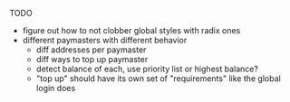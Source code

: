 TODO

- figure out how to not clobber global styles with radix ones
- different paymasters with different behavior
  - diff addresses per paymaster
  - diff ways to top up paymaster
  - detect balance of each, use priority list or highest balance?
  - "top up" should have its own set of "requirements" like the global login does
